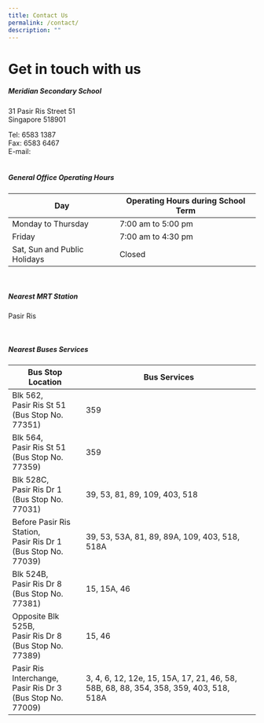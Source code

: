 ```yaml
---
title: Contact Us
permalink: /contact/
description: ""
---
```

# Get in touch with us

##### **Meridian Secondary School**
31 Pasir Ris Street 51<br>
Singapore 518901

Tel: 6583 1387 <br>
Fax: 6583 6467 <br>
E-mail:  <br>
<br>
##### **General Office Operating Hours**
| Day | Operating Hours during School Term |
| -------- | -------- |
| Monday to Thursday     | 7:00 am to 5:00 pm   |
| Friday    | 7:00 am to 4:30 pm   |
| Sat, Sun and Public Holidays    | Closed   |

<br>

##### **Nearest MRT Station**
Pasir Ris

<br>

##### **Nearest Buses Services**
| Bus Stop Location | Bus Services |
| -------- | -------- |
| Blk 562, <br> Pasir Ris St 51 <br> (Bus Stop No. 77351)     | 359   |
| Blk 564, <br> Pasir Ris St 51 <br> (Bus Stop No. 77359)     | 359   |
| Blk 528C, <br> Pasir Ris Dr 1 <br> (Bus Stop No. 77031)       | 39, 53, 81, 89, 109, 403, 518   |
| Before Pasir Ris Station, <br> Pasir Ris Dr 1 <br>(Bus Stop No. 77039)    | 39, 53, 53A, 81, 89, 89A, 109, 403, 518, 518A   |
| Blk 524B, <br> Pasir Ris Dr 8 <br> (Bus Stop No. 77381)       | 15, 15A, 46   |
| Opposite Blk 525B, <br> Pasir Ris Dr 8 <br>(Bus Stop No. 77389)    | 15, 46   |
| Pasir Ris Interchange, <br> Pasir Ris Dr 3 <br>(Bus Stop No. 77009)    | 3, 4, 6, 12, 12e, 15, 15A, 17, 21, 46, 58, 58B, 68, 88, 354, 358, 359, 403, 518, 518A   |



<br>